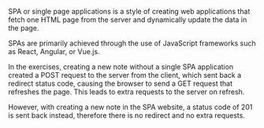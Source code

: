 SPA or single page applications is a style of creating web applications that fetch one HTML page from the server and dynamically update the data in the page.

SPAs are primarily achieved through the use of JavaScript frameworks such as React, Angular, or Vue.js.

In the exercises, creating a new note without a single SPA application created a POST request to the server from the client, which sent back a redirect status code, causing the browser to send a GET request that refreshes the page. This leads to extra requests to the server on refresh.

However, with creating a new note in the SPA website, a status code of 201 is sent back instead, therefore there is no redirect and no extra requests.